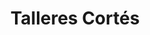 ---
title: "Talleres Cortés"
url: /viascon-cercedo-cotobade/talleres-cortes/
shop: Autowerkstatt
---